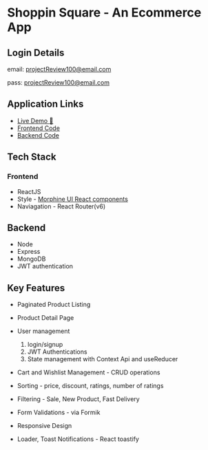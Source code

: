 # **Shoppin Square - An Ecommerce App**

## Login Details

email: projectReview100@email.com

pass: projectReview100@email.com

## Application Links

- [Live Demo :rocket:](https://shoppin-square.netlify.app)
- [Frontend Code](https://github.com/appsplash99/shoppin-square-client/tree/dev)
- [Backend Code](https://github.com/appsplash99/shoppin-square-server/tree/dev)

## Tech Stack

### Frontend

- ReactJS
- Style - [Morphine UI React components](https://github.com/appsplash99/morphine-ui-package/tree/dev)
- Naviagation - React Router(v6)

## Backend

- Node
- Express
- MongoDB
- JWT authentication

## Key Features

- Paginated Product Listing

- Product Detail Page

- User management

  1. login/signup
  2. JWT Authentications
  3. State management with Context Api and useReducer

- Cart and Wishlist Management - CRUD operations

- Sorting - price, discount, ratings, number of ratings

- Filtering - Sale, New Product, Fast Delivery

- Form Validations - via Formik

- Responsive Design

- Loader, Toast Notifications - React toastify



